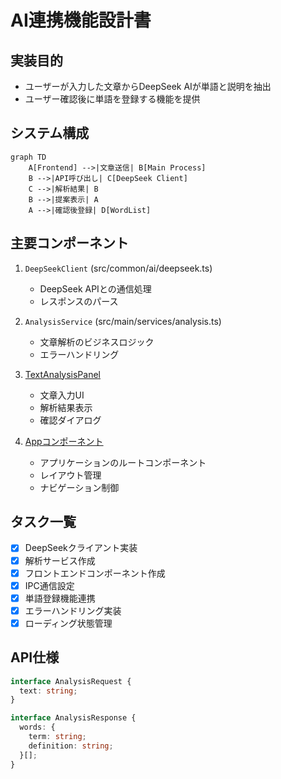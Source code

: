 # AI連携機能設計書

## 実装目的
- ユーザーが入力した文章からDeepSeek AIが単語と説明を抽出
- ユーザー確認後に単語を登録する機能を提供

## システム構成
```mermaid
graph TD
    A[Frontend] -->|文章送信| B[Main Process]
    B -->|API呼び出し| C[DeepSeek Client]
    C -->|解析結果| B
    B -->|提案表示| A
    A -->|確認後登録| D[WordList]
```

## 主要コンポーネント
1. `DeepSeekClient` (src/common/ai/deepseek.ts)
   - DeepSeek APIとの通信処理
   - レスポンスのパース

2. `AnalysisService` (src/main/services/analysis.ts)
   - 文章解析のビジネスロジック
   - エラーハンドリング

3. [TextAnalysisPanel](../src/renderer/src/components/TextAnalysis.tsx)
   - 文章入力UI
   - 解析結果表示
   - 確認ダイアログ

4. [Appコンポーネント](../src/renderer/src/App.tsx)
   - アプリケーションのルートコンポーネント
   - レイアウト管理
   - ナビゲーション制御

## タスク一覧
- [x] DeepSeekクライアント実装
- [x] 解析サービス作成
- [x] フロントエンドコンポーネント作成
- [x] IPC通信設定
- [x] 単語登録機能連携
- [x] エラーハンドリング実装
- [x] ローディング状態管理

## API仕様
```typescript
interface AnalysisRequest {
  text: string;
}

interface AnalysisResponse {
  words: {
    term: string;
    definition: string;
  }[];
}
